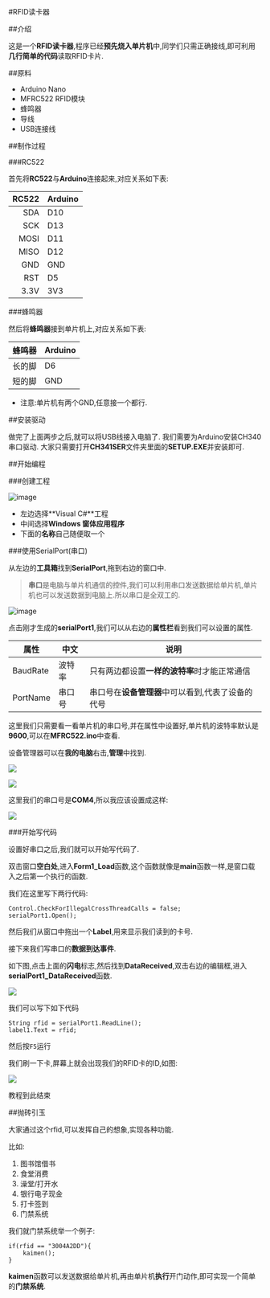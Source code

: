 #RFID读卡器

##介绍

这是一个**RFID读卡器**,程序已经**预先烧入单片机**中,同学们只需正确接线,即可利用**几行简单的代码**读取RFID卡片.

##原料

* Arduino Nano
* MFRC522 RFID模块
* 蜂鸣器
* 导线
* USB连接线

##制作过程

###RC522

首先将**RC522**与**Arduino**连接起来,对应关系如下表:

| RC522 | Arduino |
|------:|:--------|
| SDA	| D10	|
| SCK	| D13	|
| MOSI	| D11	|
| MISO	| D12	|
| GND	| GND	|
| RST	| D5	|
| 3.3V	| 3V3	|

###蜂鸣器

然后将**蜂鸣器**接到单片机上,对应关系如下表:

| 蜂鸣器 | Arduino |
|------:|:--------|
| 长的脚	| D6	|
| 短的脚	| GND	|

* 注意:单片机有两个GND,任意接一个都行.

##安装驱动

做完了上面两步之后,就可以将USB线接入电脑了.
我们需要为Arduino安装CH340串口驱动.
大家只需要打开**CH341SER**文件夹里面的**SETUP.EXE**并安装即可.


##开始编程

###创建工程

![image](screen/creat.png)

* 左边选择**Visual C#**工程
* 中间选择**Windows 窗体应用程序**
* 下面的**名称**自己随便取一个

###使用SerialPort(串口)

从左边的**工具箱**找到**SerialPort**,拖到右边的窗口中.

> **串口**是电脑与单片机通信的控件,我们可以利用串口发送数据给单片机,单片机也可以发送数据到电脑上.所以串口是全双工的.

![image](screen/serial.png)

点击刚才生成的**serialPort1**,我们可以从右边的**属性栏**看到我们可以设置的属性.

| 属性	| 中文	| 说明	|
|----	|----	|----	|
| BaudRate	| 波特率	| 只有两边都设置**一样的波特率**时才能正常通信 |
| PortName	| 串口号	| 串口号在**设备管理器**中可以看到,代表了设备的代号	|

这里我们只需要看一看单片机的串口号,并在属性中设置好,单片机的波特率默认是**9600**,可以在**MFRC522.ino**中查看.

设备管理器可以在**我的电脑**右击,**管理**中找到.

![](screen/serialport1.png)

![](screen/serialport2.png)

这里我们的串口号是**COM4**,所以我应该设置成这样:

![](screen/serialport3.png)

###开始写代码

设置好串口之后,我们就可以开始写代码了.

双击窗口**空白处**,进入**Form1_Load**函数,这个函数就像是**main**函数一样,是窗口载入之后第一个执行的函数.

我们在这里写下两行代码:

```
Control.CheckForIllegalCrossThreadCalls = false;
serialPort1.Open();
```

然后我们从窗口中拖出一个**Label**,用来显示我们读到的卡号.

接下来我们写串口的**数据到达事件**.

如下图,点击上面的**闪电**标志,然后找到**DataReceived**,双击右边的编辑框,进入**serialPort1_DataReceived**函数.

![](screen/datareceive.png)

我们可以写下如下代码

```
String rfid = serialPort1.ReadLine();
label1.Text = rfid;
```

然后按`F5`运行

我们刷一下卡,屏幕上就会出现我们的RFID卡的ID,如图:

![](screen/rfid.png)

教程到此结束

##抛砖引玉

大家通过这个rfid,可以发挥自己的想象,实现各种功能.

比如:

1. 图书馆借书
2. 食堂消费
3. 澡堂/打开水
4. 银行电子现金
5. 打卡签到
6. 门禁系统

我们就门禁系统举一个例子:

```
if(rfid == "3004A2DD"){
	kaimen();
}
```

**kaimen**函数可以发送数据给单片机,再由单片机**执行**开门动作,即可实现一个简单的**门禁系统**.
